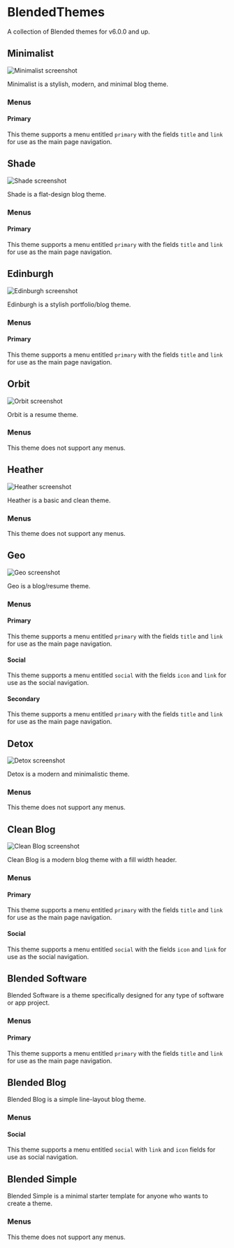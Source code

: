 # BlendedThemes
A collection of Blended themes for v6.0.0 and up.

## Minimalist

![Minimalist screenshot](https://raw.githubusercontent.com/BlendedSiteGenerator/BlendedThemes/master/screenshots/minimalist.png)

Minimalist is a stylish, modern, and minimal blog theme.

### Menus

#### Primary

This theme supports a menu entitled `primary` with the fields `title` and `link` for use as the main page navigation.

## Shade

![Shade screenshot](https://raw.githubusercontent.com/BlendedSiteGenerator/BlendedThemes/master/screenshots/shade.jpg)

Shade is a flat-design blog theme.

### Menus

#### Primary

This theme supports a menu entitled `primary` with the fields `title` and `link` for use as the main page navigation.

## Edinburgh

![Edinburgh screenshot](https://raw.githubusercontent.com/BlendedSiteGenerator/BlendedThemes/master/screenshots/edinburgh.png)

Edinburgh is a stylish portfolio/blog theme.

### Menus

#### Primary

This theme supports a menu entitled `primary` with the fields `title` and `link` for use as the main page navigation.

## Orbit

![Orbit screenshot](https://raw.githubusercontent.com/BlendedSiteGenerator/BlendedThemes/master/screenshots/orbit.png)

Orbit is a resume theme.

### Menus

This theme does not support any menus.

## Heather

![Heather screenshot](https://raw.githubusercontent.com/BlendedSiteGenerator/BlendedThemes/master/screenshots/heather.png)

Heather is a basic and clean theme.

### Menus

This theme does not support any menus.

## Geo

![Geo screenshot](https://raw.githubusercontent.com/BlendedSiteGenerator/BlendedThemes/master/screenshots/geo.png)

Geo is a blog/resume theme.

### Menus

#### Primary

This theme supports a menu entitled `primary` with the fields `title` and `link` for use as the main page navigation.

#### Social

This theme supports a menu entitled `social` with the fields `icon` and `link` for use as the social navigation.

#### Secondary

This theme supports a menu entitled `primary` with the fields `title` and `link` for use as the main page navigation.

## Detox

![Detox screenshot](https://raw.githubusercontent.com/BlendedSiteGenerator/BlendedThemes/master/screenshots/detox.png)

Detox is a modern and minimalistic theme.

### Menus

This theme does not support any menus.

## Clean Blog

![Clean Blog screenshot](https://raw.githubusercontent.com/BlendedSiteGenerator/BlendedThemes/master/screenshots/clean-blog.png)

Clean Blog is a modern blog theme with a fill width header.

### Menus

#### Primary

This theme supports a menu entitled `primary` with the fields `title` and `link` for use as the main page navigation.

#### Social

This theme supports a menu entitled `social` with the fields `icon` and `link` for use as the social navigation.

## Blended Software

Blended Software is a theme specifically designed for any type of software or app project.

### Menus

#### Primary

This theme supports a menu entitled `primary` with the fields `title` and `link` for use as the main page navigation.

## Blended Blog

Blended Blog is a simple line-layout blog theme.

### Menus

#### Social

This theme supports a menu entitled `social` with `link` and `icon` fields for use as social navigation.

## Blended Simple

Blended Simple is a minimal starter template for anyone who wants to create a theme.

### Menus

This theme does not support any menus.
